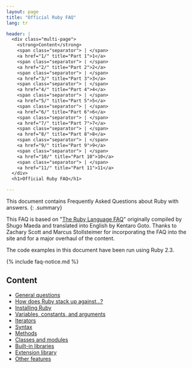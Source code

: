 ```yaml
---
layout: page
title: "Official Ruby FAQ"
lang: tr

header: |
  <div class="multi-page">
    <strong>Content</strong>
    <span class="separator"> | </span>
    <a href="1/" title="Part 1">1</a>
    <span class="separator"> | </span>
    <a href="2/" title="Part 2">2</a>
    <span class="separator"> | </span>
    <a href="3/" title="Part 3">3</a>
    <span class="separator"> | </span>
    <a href="4/" title="Part 4">4</a>
    <span class="separator"> | </span>
    <a href="5/" title="Part 5">5</a>
    <span class="separator"> | </span>
    <a href="6/" title="Part 6">6</a>
    <span class="separator"> | </span>
    <a href="7/" title="Part 7">7</a>
    <span class="separator"> | </span>
    <a href="8/" title="Part 8">8</a>
    <span class="separator"> | </span>
    <a href="9/" title="Part 9">9</a>
    <span class="separator"> | </span>
    <a href="10/" title="Part 10">10</a>
    <span class="separator"> | </span>
    <a href="11/" title="Part 11">11</a>
  </div>
  <h1>Official Ruby FAQ</h1>

---
```


This document contains Frequently Asked Questions about Ruby with answers.
{: .summary}

This FAQ is based on "[The Ruby Language FAQ][original-faq]" originally
compiled by Shugo Maeda and translated into English by Kentaro Goto.
Thanks to Zachary Scott and Marcus Stollsteimer for incorporating
the FAQ into the site and for a major overhaul of the content.

The code examples in this document have been run using Ruby 2.3.

[original-faq]: http://ruby-doc.org/docs/ruby-doc-bundle/FAQ/FAQ.html

{% include faq-notice.md %}

## Content

* [General questions](1/)
* [How does Ruby stack up against...?](2/)
* [Installing Ruby](3/)
* [Variables, constants, and arguments](4/)
* [Iterators](5/)
* [Syntax](6/)
* [Methods](7/)
* [Classes and modules](8/)
* [Built-in libraries](9/)
* [Extension library](10/)
* [Other features](11/)
